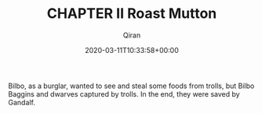 ﻿---
title: CHAPTER II Roast Mutton
author: Qiran
type: post
date: 2020-03-11T10:33:58+00:00
aliases: ["/chapter-ii-roast-mutton/"]
categories:
  - Hobbit

---
Bilbo, as a burglar, wanted to see and steal some foods from trolls, but Bilbo Baggins and dwarves captured by trolls. In the end, they were saved by Gandalf.
